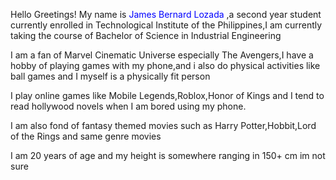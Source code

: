 Hello Greetings! My name is <span style="color: blue;">James Bernard Lozada</span> ,a second year student currently enrolled in Technological Institute of the Philippines,I am currently taking the course of Bachelor of Science in Industrial Engineering

I am a fan of Marvel Cinematic Universe especially The Avengers,I have a hobby of playing games with my phone,and i also do physical activities like ball games and I myself is a physically fit person

I play online games like Mobile Legends,Roblox,Honor of Kings and I tend to read hollywood novels when I am bored using my phone.

I am also fond of fantasy themed movies such as Harry Potter,Hobbit,Lord of the Rings and same genre movies

I am 20 years of age and my height is somewhere ranging in 150+ cm im not sure

